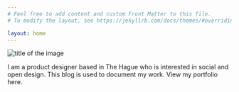 ```yaml
---
# Feel free to add content and custom Front Matter to this file.
# To modify the layout, see https://jekyllrb.com/docs/themes/#overriding-theme-defaults

layout: home
---
```


![title of the image](assets/images/Index/chalk.jpg)


I am a product designer based in The Hague who is interested in social and open design. This blog is used to document my work. View my portfolio here. 
